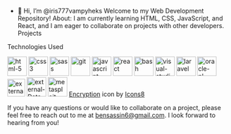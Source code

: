 - 👋 Hi, I’m @iris777vampyheks
Welcome to my Web Development Repository!
About:
 I am currently learning HTML, CSS, JavaScript, and React, and I am eager to collaborate on projects with other developers.
Projects

Technologies Used

<img width="44" height="44" src="https://img.icons8.com/nolan/64/html-5.png" alt="html-5"/>
<img width="44" height="44" src="https://img.icons8.com/plasticine/44/css3.png" alt="css3"/>
<img width="44" height="44" src="https://img.icons8.com/color/44/sass.png" alt="sass"/>
<img width="44" height="44" src="https://img.icons8.com/color/48/git.png" alt="git"/>
<img width="44" height="44" src="https://img.icons8.com/fluency/44/javascript.png" alt="javascript"/>
<img width="44" height="44" src="https://img.icons8.com/officel/44/react.png" alt="react"/>
<img width="44" height="44" src="https://img.icons8.com/plasticine/100/bash.png" alt="bash"/>
<img width="44" height="44" src="https://img.icons8.com/plasticine/100/visual-studio-code-2019.png" alt="visual-studio-code-2019"/>
<img width="44" height="44" src="https://img.icons8.com/stickers/44/laravel.png" alt="laravel"/>
<img width="44" height="44" src="https://img.icons8.com/plasticine/100/oracle-pl-sql--v3.png" alt="oracle-pl-sql--v3"/>
<img width="40" height="40" src="https://img.icons8.com/external-justicon-flat-justicon/44/external-coding-responsive-web-design-justicon-flat-justicon-2.png" alt="external-coding-responsive-web-design-justicon-flat-justicon-2"/>
<img width="44" height="44" src="https://img.icons8.com/external-smashingstocks-circular-smashing-stocks/44/external-Data-Encryption-internet-security-smashingstocks-circular-smashing-stocks.png" alt="external-Data-Encryption-internet-security-smashingstocks-circular-smashing-stocks"/>
<img width="44" height="44" src="https://img.icons8.com/fluency/48/metasploit.png" alt="metasploit"/>
<a  href="https://icons8.com/icon/42viinmeBvw0/encryption">Encryption</a> icon by <a href="https://icons8.com">Icons8</a>

If you have any questions or would like to collaborate on a project, please feel free to reach out to me at bensassin6@gmail.com. I look forward to hearing from you!

